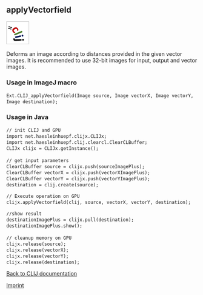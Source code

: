 ## applyVectorfield
![Image](images/mini_clij1_logo.png)

Deforms an image according to distances provided in the given vector images. It is recommended to use 32-bit images for input, output and vector images. 

### Usage in ImageJ macro
```
Ext.CLIJ_applyVectorfield(Image source, Image vectorX, Image vectorY, Image destination);
```


### Usage in Java
```
// init CLIJ and GPU
import net.haesleinhuepf.clijx.CLIJx;
import net.haesleinhuepf.clij.clearcl.ClearCLBuffer;
CLIJx clijx = CLIJx.getInstance();

// get input parameters
ClearCLBuffer source = clijx.push(sourceImagePlus);
ClearCLBuffer vectorX = clijx.push(vectorXImagePlus);
ClearCLBuffer vectorY = clijx.push(vectorYImagePlus);
destination = clij.create(source);
```

```
// Execute operation on GPU
clijx.applyVectorfield(clij, source, vectorX, vectorY, destination);
```

```
//show result
destinationImagePlus = clijx.pull(destination);
destinationImagePlus.show();

// cleanup memory on GPU
clijx.release(source);
clijx.release(vectorX);
clijx.release(vectorY);
clijx.release(destination);
```


[Back to CLIJ documentation](https://clij.github.io/)

[Imprint](https://clij.github.io/imprint)
